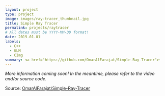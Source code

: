 ```yaml
---
layout: project
type: project
image: images/ray-tracer_thumbnail.jpg
title: Simple Ray Tracer
permalink: projects/raytracer
# All dates must be YYYY-MM-DD format!
date: 2019-01-01
labels:
  - C++
  - GLM
  - CImg
summary: <a href="https://github.com/OmarAlFarajat/Simple-Ray-Tracer"><i class="large github icon"></i></a>A very simple ray tracer that can render spheres, triangles, planes, and meshes.
---
```

*More information coming soon! In the meantime, please refer to the video and/or source code.*  

Source: <a href="https://github.com/OmarAlFarajat/Simple-Ray-Tracer"><i class="large github icon"></i>OmarAlFarajat/Simple-Ray-Tracer</a>